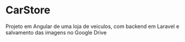 # CarStore

Projeto em Angular de uma loja de veiculos, com backend em Laravel e salvamento das imagens no Google Drive
